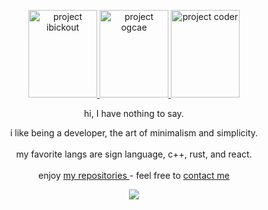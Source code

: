 <div alt="images">
   <p align="center">
      <a href="https://github.com/ibickout"> <img width="110" height="140px" src="https://i.imgur.com/RSBElq8.png"    alt="project ibickout"> </a>
      <a href="https://github.com/ogcae">    <img width="110" height="140px" src="https://i.imgur.com/PrCklvK.jpeg"   alt="project ogcae">    </a>
      <a href="https://projectcoder.vip">    <img width="110" height="140px" src="https://i.imgur.com/g9m7k8q.png"    alt="project coder">    </a>
   </p>
</div>

<div>
   <p align="center">   hi, I have nothing to say.   
     <p align="center"> i like being a developer, the art of minimalism and simplicity.  <br><br>
                        my favorite langs ​​are sign language, c++, rust, and react.       <br><br>
                        enjoy <a href="https://github.com/ogcae?tab=repositories"> my repositories </a> - feel free to <a href="mailto:c.ogcae@engineer.com"> contact me </a>
   </p> </p>

   <p align=center> <img src=https://komarev.com/ghpvc/?username=ogcae&color=grey&style=flat-square&label=%E2%8C%A5>
</div>
